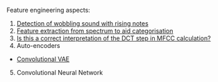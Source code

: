 Feature engineering aspects:

1. [Detection of wobbling sound with rising notes](https://dsp.stackexchange.com/questions/14322/detection-of-wobbling-sound-with-rising-notes/14984#14984)
2. [Feature extraction from spectrum to aid categorisation](https://dsp.stackexchange.com/questions/16870/feature-extraction-from-spectrum-to-aid-categorisation/16873#16873)
3. [Is this a correct interpretation of the DCT step in MFCC calculation?](https://dsp.stackexchange.com/questions/15938/is-this-a-correct-interpretation-of-the-dct-step-in-mfcc-calculation/15945#15945)
4. Auto-encoders
* [Convolutional VAE](https://www.tensorflow.org/tutorials/generative/cvae)

5. Convolutional Neural Network
